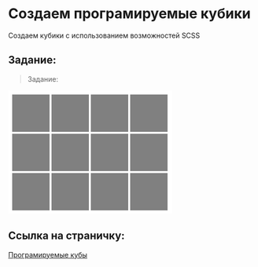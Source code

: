 # Создаем програмируемые кубики

Создаем кубики с использованием возможностей SCSS

## Задание:

> Задание: 

![Пример кубов](img/task.png)

## Ссылка на страничку:

[Програмируемые кубы](https://xronik.github.io/PROCODE/18.08.20/index.html)
